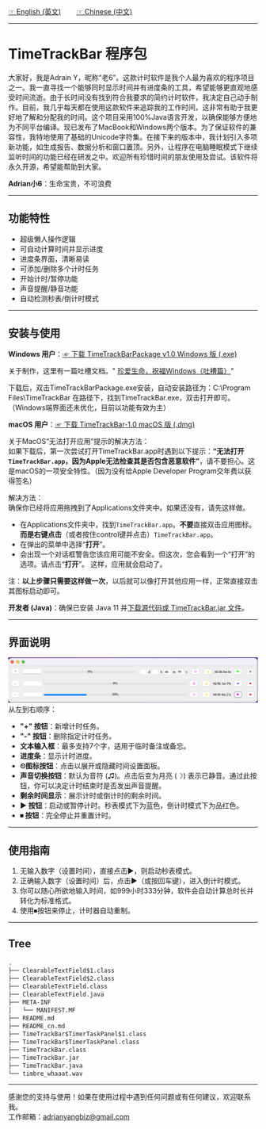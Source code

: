 [☞ English (英文)](https://github.com/aynorway/timetrackbar/blob/master/README.md)&nbsp;&nbsp;&nbsp;&nbsp;&nbsp;&nbsp;&nbsp;&nbsp;[☞ Chinese (中文)](https://github.com/aynorway/timetrackbar/blob/master/README_cn.md)

---

# TimeTrackBar 程序包

大家好，我是Adrain Y，昵称“老6”。这款计时软件是我个人最为喜欢的程序项目之一。我一直寻找一个能够同时显示时间并有进度条的工具，希望能够更直观地感受时间流逝。由于长时间没有找到符合我要求的简约计时软件，我决定自己动手制作。目前，我几乎每天都在使用这款软件来追踪我的工作时间，这非常有助于我更好地了解和分配我的时间。这个项目采用100%Java语言开发，以确保能够方便地为不同平台编译。现已发布了MacBook和Windows两个版本。为了保证软件的兼容性，我特地使用了基础的Unicode字符集。在接下来的版本中，我计划引入多项新功能，如生成报告、数据分析和窗口置顶。另外，让程序在电脑睡眠模式下继续监听时间的功能已经在研发之中。欢迎所有珍惜时间的朋友使用及尝试。该软件将永久开源，希望能帮助到大家。

**Adrian小6**：生命宝贵，不可浪费

---

## 功能特性

- 超级懒人操作逻辑
- 可自动计算时间并显示进度
- 进度条界面，清晰易读
- 可添加/删除多个计时任务
- 开始计时/暂停功能
- 声音提醒/静音功能
- 自动检测秒表/倒计时模式

---

## 安装与使用

**Windows 用户**：[☞ 下载 TimeTrackBarPackage v1.0 Windows 版 (.exe)](https://github.com/aynorway/timetrackbar/releases/download/v1.0/TimeTrackBarPackage.exe)
 
关于制作，这里有一篇吐槽文档。" [珍爱生命，祝福Windows（吐槽篇）](https://github.com/aynorway/timetrackbar/blob/master/docs/TuCao.md)"

下载后，双击TimeTrackBarPackage.exe安装，自动安装路径为：C:\Program Files\TimeTrackBar
在路径下，找到TimeTrackBar.exe，双击打开即可。（Windows端界面还未优化，目前以功能有效为主）

**macOS 用户**：[☞ 下载 TimeTrackBar-1.0 macOS 版 (.dmg)](https://github.com/aynorway/timetrackbar/releases/download/v1.0/TimeTrackBar-1.0.dmg)

关于MacOS“无法打开应用”提示的解决方法：  
如果下载后，第一次尝试打开TimeTrackBar.app时遇到以下提示：**“无法打开`TimeTrackBar.app`，因为Apple无法检查其是否包含恶意软件”**，请不要担心。这是macOS的一项安全特性。（因为没有给Apple Developer Program交年费以获得签名）

解决方法：  
确保你已经将应用拖拽到了Applications文件夹中。如果还没有，请先这样做。
- 在Applications文件夹中，找到`TimeTrackBar.app`。**不要**直接双击应用图标。**而是右键点击**（或者按住control键并点击）`TimeTrackBar.app`。
- 在弹出的菜单中选择“**打开**”。
- 会出现一个对话框警告您该应用可能不安全。但这次，您会看到一个“打开”的选项。请点击“**打开**”。
这样，应用就会启动了。

注：**以上步骤只需要这样做一次**，以后就可以像打开其他应用一样，正常直接双击其图标启动即可。

**开发者 (Java)**：确保已安装 Java 11 并[下载源代码或 TimeTrackBar.jar 文件](https://github.com/aynorway/timetrackbar/releases/download/v1.0/TimeTrackBar.jar)。

---

## 界面说明
![Alt text](Interface.png)
从左到右顺序：

- **"+" 按钮**：新增计时任务。
- **"-" 按钮**：删除指定计时任务。
- **文本输入框**：最多支持7个字，适用于临时备注或备忘。
- **进度条**：显示计时进度。
- **⏲图标按钮**：点击以展开或隐藏时间设置面板。
- **声音切换按钮**：默认为音符 (♫)。点击后变为月亮 (☽) 表示已静音。通过此按钮，你可以决定计时结束时是否发出声音提醒。
- **剩余时间显示**：展示计时或倒计时的剩余时间。
- **▶ 按钮**：启动或暂停计时。秒表模式下为蓝色，倒计时模式下为品红色。
- **⏹ 按钮**：完全停止并重置计时。

---

## 使用指南 

1. 无输入数字（设置时间），直接点击▶，则启动秒表模式。
2. 正确输入数字（设置时间）后，点击▶（或按回车键），进入倒计时模式。
3. 你可以随心所欲地输入时间，如999小时333分钟，软件会自动计算总时长并转化为标准格式。
4. 使用⏹按钮来停止，计时器自动重制。

---

## Tree 

```
.
├── ClearableTextField$1.class
├── ClearableTextField$2.class
├── ClearableTextField.class
├── ClearableTextField.java
├── META-INF
│   └── MANIFEST.MF
├── README.md
├── README_cn.md
├── TimeTrackBar$TimerTaskPanel$1.class
├── TimeTrackBar$TimerTaskPanel.class
├── TimeTrackBar.class
├── TimeTrackBar.jar
├── TimeTrackBar.java
└── timbre_whaaat.wav
```

---

感谢您的支持与使用！如果在使用过程中遇到任何问题或有任何建议，欢迎联系我。  
工作邮箱：adrianyangbiz@gmail.com
